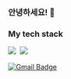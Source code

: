 ### 안녕하세요! 👋

<h3> My tech stack </h3>
<img src="https://img.shields.io/badge/Python-3766AB?style=flat-square&logo=Python&logoColor=white"/></a>&nbsp 
<img src="https://img.shields.io/badge/CSS3-#1572B6?style=flat-square&logo=CSS3&logoColor=white"/></a>&nbsp 

[![Gmail Badge](https://img.shields.io/badge/Gmail-d14836?style=flat-square&logo=Gmail&logoColor=white&link=mailto:woocheol2868@gmail.com)](mailto:woocheol2868@gmail.com)
